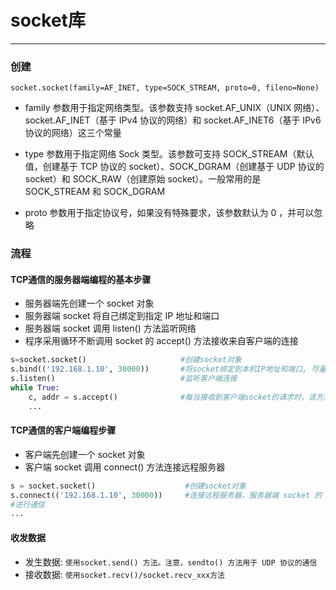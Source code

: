 # socket库
___
### 创建
`socket.socket(family=AF_INET, type=SOCK_STREAM, proto=0, fileno=None)`

* family 参数用于指定网络类型。该参数支持 socket.AF_UNIX（UNIX 网络）、socket.AF_INET（基于 IPv4 协议的网络）和 socket.AF_INET6（基于 IPv6 协议的网络）这三个常量

* type 参数用于指定网络 Sock 类型。该参数可支持 SOCK_STREAM（默认值，创建基于 TCP 协议的 socket）、SOCK_DGRAM（创建基于 UDP 协议的 socket）和 SOCK_RAW（创建原始 socket）。一般常用的是 SOCK_STREAM 和 SOCK_DGRAM

* proto 参数用于指定协议号，如果没有特殊要求，该参数默认为 0 ，并可以忽略

### 流程

#### TCP通信的服务器端编程的基本步骤

* 服务器端先创建一个 socket 对象
* 服务器端 socket 将自己绑定到指定 IP 地址和端口
* 服务器端 socket 调用 listen() 方法监听网络
* 程序采用循环不断调用 socket 的 accept() 方法接收来自客户端的连接
```python
s=socket.socket()                     #创建socket对象
s.bind(('192.168.1.10', 30000))       #将socket绑定到本机IP地址和端口, 尽量使用1024以上的端口，避免与其他通用端口发生冲突
s.listen()                            #监听客户端连接
while True:
    c, addr = s.accept()              #每当接收到客户端socket的请求时，该方法就返回对应的socket和远程地址
    ...
```
#### TCP通信的客户端编程步骤

* 客户端先创建一个 socket 对象
* 客户端 socket 调用 connect() 方法连接远程服务器
```python
s = socket.socket()                    #创建socket对象
s.connect(('192.168.1.10', 30000))     #连接远程服务器，服务器端 socket 的 accept() 方法向下执行，于是服务器端和客户端就产生一对互相连接的 socket
#进行通信
...           
```
#### 收发数据
* 发生数据:
`使用socket.send() 方法。注意，sendto() 方法用于 UDP 协议的通信`
* 接收数据:
`使用socket.recv()/socket.recv_xxx方法`
